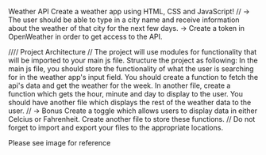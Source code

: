 Weather API
Create a weather app using HTML, CSS and JavaScript!
//
-> The user should be able to type in a city name and receive information about the weather of that city for the next few days.
-> Create a token in OpenWeather in order to get access to the API.

////
Project Architecture
//
The project will use modules for functionality that will be imported to your main js file.
Structure the project as following:
In the main js file, you should store the functionality of what the user is searching for in the weather app's input field. You should create a function to fetch the api's data and get the weather for the week.
In another file, create a function which gets the hour, minute and day to display to the user.
You should have another file which displays the rest of the weather data to the user.
//
-> Bonus Create a toggle which allows users to display data in either Celcius or Fahrenheit. Create another file to store these functions.
//
Do not forget to import and export your files to the appropriate locations.

Please see image for reference
